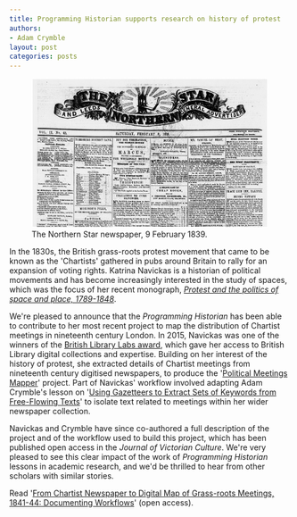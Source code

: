 ```yaml
---
title: Programming Historian supports research on history of protest
authors: 
- Adam Crymble
layout: post
categories: posts 
---
```



<p><figure><img src="../images/history-of-protest/northernStar.jpg" alt=""/><figcaption>
    The Northern Star newspaper, 9 February 1839.</figcaption></figure></p>


In the 1830s, the British grass-roots protest movement that came to be known as the 'Chartists' gathered in pubs around Britain to rally for an expansion of voting rights. Katrina Navickas is a historian of political movements and has become increasingly interested in the study of spaces, which was the focus of her recent monograph, [*Protest and the politics of space and place, 1789-1848*](http://www.manchesteruniversitypress.co.uk/9781526116703/).

We're pleased to announce that the *Programming Historian* has been able to contribute to her most recent project to map the distribution of Chartist meetings in nineteenth century London. In 2015, Navickas was one of the winners of the [British Library Labs award](http://labs.bl.uk/British+Library+Labs+Competition), which gave her access to British Library digital collections and expertise. Building on her interest of the history of protest, she extracted details of Chartist meetings from nineteenth century digitised newspapers, to produce the '[Political Meetings Mapper](http://politicalmeetingsmapper.co.uk)' project. Part of Navickas' workflow involved adapting Adam Crymble's lesson on '[Using Gazetteers to Extract Sets of Keywords from Free-Flowing Texts](http://programminghistorian.org/lessons/extracting-keywords)' to isolate text related to meetings within her wider newspaper collection.

Navickas and Crymble have since co-authored a full description of the project and of the workflow used to build this project, which has been published open access in the *Journal of Victorian Culture*. We're very pleased to see this clear impact of the work of *Programming Historian* lessons in academic research, and we'd be thrilled to hear from other scholars with similar stories.

Read '[From Chartist Newspaper to Digital Map of Grass-roots Meetings, 1841-44: Documenting Workflows](http://www.tandfonline.com/doi/full/10.1080/13555502.2017.1301179)' (open access).
